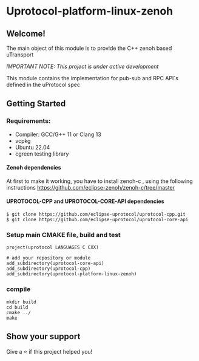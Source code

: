 # Uprotocol-platform-linux-zenoh

## Welcome!

The main object of this module is to provide the C++ zenoh based uTransport

*_IMPORTANT NOTE:_ This project is under active development*

This module contains the implementation for pub-sub and RPC API`s defined in the uProtocol spec

## Getting Started
### Requirements:
- Compiler: GCC/G++ 11 or Clang 13
- vcpkg
- Ubuntu 22.04
- cgreen testing library

#### Zenoh dependencies

At first to make it working, you have to install zenoh-c , using the following instructions https://github.com/eclipse-zenoh/zenoh-c/tree/master

#### UPROTOCOL-CPP and UPROTOCOL-CORE-API dependencies
```
$ git clone https://github.com/eclipse-uprotocol/uprotocol-cpp.git
$ git clone https://github.com/eclipse-uprotocol/uprotocol-core-api
```
### Setup main CMAKE file, build and test
```
project(uprotocol LANGUAGES C CXX)

# add your repository or module
add_subdirectory(uprotocol-core-api)
add_subdirectory(uprotocol-cpp)
add_subdirectory(uprotocol-platform-linux-zenoh)
```
### compile
```
mkdir build
cd build
cmake ../
make
```
## Show your support

Give a ⭐️ if this project helped you!
